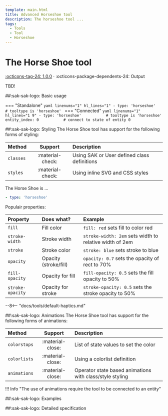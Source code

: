 ```yaml
---
template: main.html
title: Advanced Horseshoe tool
description: The horseshoe tool ...
tags:
  - Tools
  - Tool
  - Horseshoe
---
```


[horseshoe-tool support]: https://github.com/amoebelabs/swiss-army-knife/releases/
# The Horse Shoe tool
[:octicons-tag-24: 1.0.0][horseshoe-tool support] ·
:octicons-package-dependents-24: Output

TBD!

##:sak-sak-logo: Basic usage

=== "Standalone"
    ```yaml linenums="1" hl_lines="1"
    - type: 'horseshoe'           # tooltype is 'horseshoe'
    ```
=== "Connected"
    ```yaml linenums="1" hl_lines="1 9"
    - type: 'horseshoe'           # tooltype is 'horseshoe'
      entity_index: 0           # connect to state of entity 0
    ```

##:sak-sak-logo: Styling
The Horse Shoe tool has support for the following forms of styling:

| Method       | Support          | Description            |
| :----------- | :--------------: | :-------------------- |
| `classes`    | :material-check: | Using SAK or User defined class definitions  |
| `styles`     | :material-check: | Using inline SVG and CSS styles |

The Horse Shoe is ...
```yaml linenums="1"hl_lines="10 13"
- type: 'horseshoe'
```
Populair properties:

| Property       | Does what?            | Example                                                 |
| :-------------- | :-------------------- | :------------------------------------------------------ |
| `fill`          | Fill color            | `fill: red` sets fill to color red |
| `stroke-width`  | Stroke width          | `stroke-width: 2em` sets width to relative width of 2em |
| `stroke`        | Stroke color          | `stroke: blue` sets stroke to blue |
| `opacity`       | Opacity (stroke/fill) | `opacity: 0.7` sets the opacity of rect to 70% |
| `fill-opacity`  | Opacity for fill      | `fill-opacity: 0.5` sets the fill opacity to 50% |
| `stroke-opacity`| Opacity for stroke    | `stroke-opacity: 0.5` sets the stroke opacity to 50% |

--8<-- "docs/tools/default-haptics.md"

##:sak-sak-logo: Animations
The Horse Shoe tool has support for the following forms of animations:

| Method       | Support          | Description           |
| :----------- | :--------------: | :-------------------- |
| `colorstops` | :material-close: | List of state values to set the color |
| `colorlists` | :material-close: | Using a colorlist definition |
| `animations` | :material-close: | Operator state based animations with class/style styling |

!!! Info "The use of animations require the tool to be connected to an entity"


##:sak-sak-logo: Examples

##:sak-sak-logo: Detailed specification

